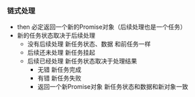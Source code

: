 ### 链式处理

- then 必定返回一个新的Promise对象（后续处理也是一个任务）
- 新的任务状态取决于后续处理
  - 没有后续处理  新任务状态、数据 和前任务一样
  - 后续还未处理 新任务挂起
  - 后续已经处理 新任务状态取决于处理结果
    - 无错  新任务完成
    - 有错 新任务失败
    - 返回一个新Promise对象 新任务状态和数据和新对象一致
